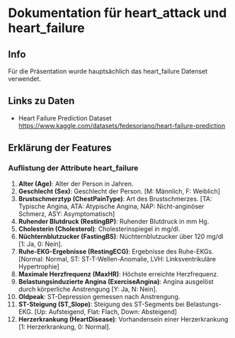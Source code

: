 # Dokumentation für heart_attack und heart_failure

## Info
Für  die Präsentation wurde hauptsächlich das heart_failure Datenset verwendet.

## Links zu Daten
- Heart Failure Prediction Dataset  <br>
https://www.kaggle.com/datasets/fedesoriano/heart-failure-prediction


## Erklärung der Features

### Auflistung der Attribute heart_failure

1. **Alter (Age)**: Alter der Person in Jahren.
2. **Geschlecht (Sex)**: Geschlecht der Person. [M: Männlich, F: Weiblich]
3. **Brustschmerztyp (ChestPainType)**: Art des Brustschmerzes. [TA: Typische Angina, ATA: Atypische Angina, NAP: Nicht-anginöser Schmerz, ASY: Asymptomatisch]
4. **Ruhender Blutdruck (RestingBP)**: Ruhender Blutdruck in mm Hg.
5. **Cholesterin (Cholesterol)**: Cholesterinspiegel in mg/dl.
6. **Nüchternblutzucker (FastingBS)**: Nüchternblutzucker über 120 mg/dl [1: Ja, 0: Nein].
7. **Ruhe-EKG-Ergebnisse (RestingECG)**: Ergebnisse des Ruhe-EKGs. [Normal: Normal, ST: ST-T-Wellen-Anomalie, LVH: Linksventrikuläre Hypertrophie]
8. **Maximale Herzfrequenz (MaxHR)**: Höchste erreichte Herzfrequenz.
9. **Belastungsinduzierte Angina (ExerciseAngina)**: Angina ausgelöst durch körperliche Anstrengung [Y: Ja, N: Nein].
10. **Oldpeak**: ST-Depression gemessen nach Anstrengung.
11. **ST-Steigung (ST_Slope)**: Steigung des ST-Segments bei Belastungs-EKG. [Up: Aufsteigend, Flat: Flach, Down: Absteigend]
12. **Herzerkrankung (HeartDisease)**: Vorhandensein einer Herzerkrankung [1: Herzerkrankung, 0: Normal].

